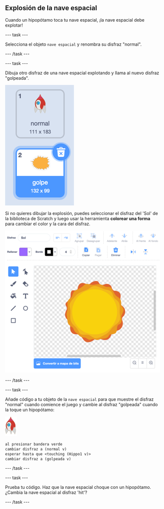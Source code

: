 ## Explosión de la nave espacial

Cuando un hipopótamo toca tu nave espacial, ¡la nave espacial debe explotar!

\--- task \---

Selecciona el objeto `nave espacial` y renombra su disfraz "normal".

\--- /task \---

\--- task \---

Dibuja otro disfraz de una nave espacial explotando y llama al nuevo disfraz "golpeada".

![captura de pantalla](images/invaders-spaceship-costumes.png)

Si no quieres dibujar la explosión, puedes seleccionar el disfraz del 'Sol' de la biblioteca de Scratch y luego usar la herramienta **colorear una forma** para cambiar el color y la cara del disfraz.

![captura de pantalla](images/invaders-sun.png)

\--- /task \---

\--- task \---

Añade código a tu objeto de la `nave espacial` para que muestre el disfraz "normal" cuando comience el juego y cambie al disfraz "golpeada" cuando la toque un hipopótamo:

![objeto de un cohete](images/rocket-sprite.png)

```blocks3
al presionar bandera verde
cambiar disfraz a (normal v)
esperar hasta que <touching (Hippo1 v)>
cambiar disfraz a (golpeada v)
```

\--- /task \---

\--- task \---

Prueba tu código. Haz que la nave espacial choque con un hipopótamo. ¿Cambia la nave espacial al disfraz 'hit'?

\--- /task \---